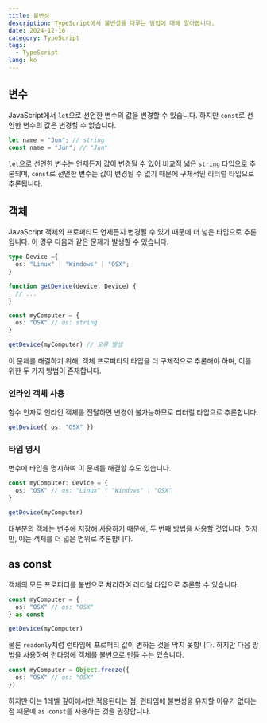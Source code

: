 ```yaml
---
title: 불변성
description: TypeScript에서 불변성을 다루는 방법에 대해 알아봅니다.
date: 2024-12-16
category: TypeScript
tags:
  - TypeScript
lang: ko
---
```


## 변수

JavaScript에서 `let`으로 선언한 변수의 값을 변경할 수 있습니다. 하지만 `const`로 선언한 변수의 값은 변경할 수 없습니다.

```ts
let name = "Jun"; // string
const name = "Jun"; // "Jun"
```

`let`으로 선언한 변수는 언제든지 값이 변경될 수 있어 비교적 넓은 `string` 타입으로 추론되며, `const`로 선언한 변수는 값이 변경될 수 없기 때문에 구체적인 리터럴 타입으로 추론됩니다.

## 객체

JavaScript 객체의 프로퍼티도 언제든지 변경될 수 있기 때문에 더 넓은 타입으로 추론됩니다. 이 경우 다음과 같은 문제가 발생할 수 있습니다.

```ts
type Device ={
  os: "Linux" | "Windows" | "OSX";
}

function getDevice(device: Device) {
  // ...
}

const myComputer = {
  os: "OSX" // os: string
}

getDevice(myComputer) // 오류 발생
```

이 문제를 해결하기 위해, 객체 프로퍼티의 타입을 더 구체적으로 추론해야 하며, 이를 위한 두 가지 방법이 존재합니다.

### 인라인 객체 사용

함수 인자로 인라인 객체를 전달하면 변경이 불가능하므로 리터럴 타입으로 추론합니다.

```ts
getDevice({ os: "OSX" })
```

### 타입 명시

변수에 타입을 명시하여 이 문제를 해결할 수도 있습니다.

```ts
const myComputer: Device = {
  os: "OSX" // os: "Linux" | "Windows" | "OSX"
}

getDevice(myComputer)
```

대부분의 객체는 변수에 저장해 사용하기 때문에, 두 번째 방법을 사용할 것입니다. 하지만, 이는 객체를 더 넓은 범위로 추론합니다.

## as const

객체의 모든 프로퍼티를 불변으로 처리하여 리터럴 타입으로 추론할 수 있습니다.

```ts
const myComputer = {
  os: "OSX" // os: "OSX"
} as const

getDevice(myComputer)
```

물론 `readonly`처럼 런타임에 프로퍼티 값이 변하는 것을 막지 못합니다. 하지만 다음 방법을 사용하여 런타임에 객체를 불변으로 만들 수는 있습니다.

```ts
const myComputer = Object.freeze({
  os: "OSX" // os: "OSX"
})
```

하지만 이는 1레벨 깊이에서만 적용된다는 점, 런타임에 불변성을 유지할 이유가 없다는 점 때문에 `as const`를 사용하는 것을 권장합니다.
